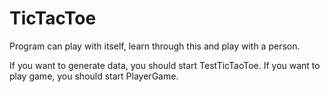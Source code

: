 # TicTacToe

Program can play with itself, learn through this and play with a person.

If you want to generate data, you should start TestTicTaoToe.
If you want to play game, you should start PlayerGame.
